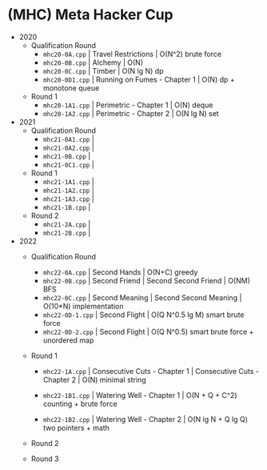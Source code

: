 # (MHC) Meta Hacker Cup

-   2020
    -   Qualification Round
        -   `mhc20-0A.cpp` | Travel Restrictions | O(N^2) brute force
        -   `mhc20-0B.cpp` | Alchemy | O(N)
        -   `mhc20-0C.cpp` | Timber | O(N lg N) dp
        -   `mhc20-0D1.cpp` | Running on Fumes - Chapter 1 | O(N) dp + monotone queue
    -   Round 1
        -   `mhc20-1A1.cpp` | Perimetric - Chapter 1 | O(N) deque
        -   `mhc20-1A2.cpp` | Perimetric - Chapter 2 | O(N lg N) set
-   2021
    -   Qualification Round
        -   `mhc21-0A1.cpp` | 
        -   `mhc21-0A2.cpp` | 
        -   `mhc21-0B.cpp` | 
        -   `mhc21-0C1.cpp` | 
    -   Round 1
        -   `mhc21-1A1.cpp` | 
        -   `mhc21-1A2.cpp` | 
        -   `mhc21-1A3.cpp` | 
        -   `mhc21-1B.cpp` | 
    -   Round 2
        -   `mhc21-2A.cpp` | 
        -   `mhc21-2B.cpp` | 
-   2022
    -   Qualification Round
        -   `mhc22-0A.cpp` | Second Hands | O(N+C) greedy
        -   `mhc22-0B.cpp` | Second Friend | Second Second Friend | O(NM) BFS
        -   `mhc22-0C.cpp` | Second Meaning | Second Second Meaning | O(10*N) implementation
        -   `mhc22-0D-1.cpp` | Second Flight | O(Q N^0.5 lg M) smart brute force
        -   `mhc22-0D-2.cpp` | Second Flight | O(Q N^0.5) smart brute force + unordered map
        
    -   Round 1
        -   `mhc22-1A.cpp` | Consecutive Cuts - Chapter 1 | Consecutive Cuts - Chapter 2 | O(N) minimal string
        
        -   `mhc22-1B1.cpp` | Watering Well - Chapter 1 | O(N + Q + C^2) counting + brute force
        
        -   `mhc22-1B2.cpp` | Watering Well - Chapter 2 | O(N lg N + Q lg Q) two pointers + math
        
    -   Round 2
    
    -   Round 3
